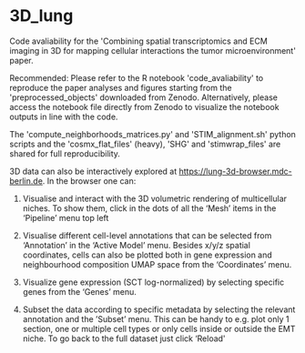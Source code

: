 # 3D_lung
Code avaliability for the 'Combining spatial transcriptomics and ECM imaging in 3D for mapping cellular interactions the tumor microenvironment' paper.

Recommended: Please refer to the R notebook 'code_avaliability' to reproduce the paper analyses and figures starting from the 'preprocessed_objects' downloaded from Zenodo. Alternatively, please access the notebook file directly from Zenodo to visualize the notebook outputs in line with the code.

The 'compute_neighborhoods_matrices.py' and 'STIM_alignment.sh' python scripts and the 'cosmx_flat_files' (heavy), 'SHG' and 'stimwrap_files' are shared for full reproducibility.

3D data can also be interactively explored at https://lung-3d-browser.mdc-berlin.de. In the browser one can:
1. Visualise and interact with the 3D volumetric rendering of multicellular niches. To show them, click in the dots of all the ‘Mesh’ items in the ‘Pipeline’ menu top left

2. Visualise different cell-level annotations that can be selected from ‘Annotation’ in the ‘Active Model’ menu. Besides x/y/z spatial coordinates, cells can also be plotted both in gene expression and neighbourhood composition UMAP space from the ‘Coordinates’ menu.

3. Visualize gene expression (SCT log-normalized) by selecting specific genes from the ‘Genes’ menu.

4. Subset the data according to specific metadata by selecting the relevant annotation and the ’Subset’ menu. This can be handy to e.g. plot only 1 section, one or multiple cell types or only cells inside or outside the EMT niche. To go back to the full dataset just click ‘Reload'
